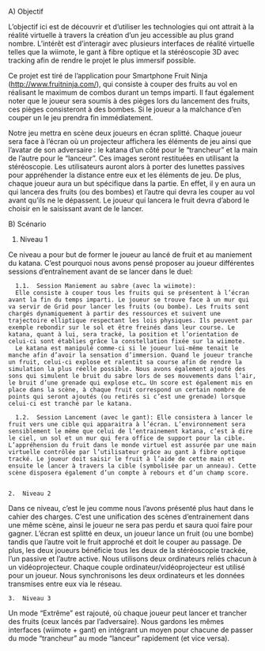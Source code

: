 A)  Objectif

L’objectif ici est de découvrir et d’utiliser les technologies qui ont attrait à la réalité virtuelle à travers la création d’un jeu accessible au plus grand nombre. L’intérêt est d’interagir avec plusieurs interfaces de réalité virtuelle telles que la wiimote, le gant à fibre optique et la stéréoscopie 3D avec tracking afin de rendre le projet le plus immersif possible.

Ce projet est tiré de l’application pour Smartphone Fruit Ninja (http://www.fruitninja.com/), qui consiste à couper des fruits au vol en réalisant le maximum de combos durant un temps imparti. Il faut également noter que le joueur sera soumis à des pièges lors du lancement des fruits, ces pièges consisteront à des bombes. Si le joueur a la malchance d’en couper un le jeu prendra fin immédiatement.

Notre jeu mettra en scène deux joueurs en écran splitté. Chaque joueur sera face à l’écran où un projecteur affichera les éléments de jeu ainsi que l’avatar de son adversaire : le katana d’un côté pour le “trancheur” et la main de l’autre pour le “lanceur”. Ces images seront restituées en utilisant la stéréoscopie. Les utilisateurs auront alors à porter des lunettes passives pour appréhender la distance entre eux et les éléments de jeu. De plus, chaque joueur aura un but spécifique dans la partie. En effet, il y en aura un qui lancera des fruits (ou des bombes) et l’autre qui devra les couper au vol avant qu’ils ne le dépassent. Le joueur qui lancera le fruit devra d’abord le choisir en le saisissant avant de le lancer.


B)  Scénario

  1.	Niveau 1

Ce niveau a pour but de former le joueur au lancé de fruit et au maniement du katana. C’est pourquoi nous avons pensé proposer au joueur différentes sessions d’entraînement avant de se lancer dans le duel:

      1.1.	Session Maniement au sabre (avec la wiimote): 
      Elle consiste à couper tous les fruits qui se présentent à l’écran avant la fin du temps imparti. Le joueur se trouve face à un mur qui va servir de Grid pour lancer les fruits (ou bombe). Les fruits sont chargés dynamiquement à partir des ressources et suivent une trajectoire elliptique respectant les lois physiques. Ils peuvent par exemple rebondir sur le sol et être freinés dans leur course. Le katana, quant à lui, sera tracké, la position et l’orientation de celui-ci sont établies grâce la constellation fixée sur la wiimote. 
      Le katana est manipulé comme-ci si le joueur lui-même tenait le manche afin d’avoir la sensation d’immersion. Quand le joueur tranche un fruit, celui-ci explose et ralentit sa course afin de rendre la simulation la plus réelle possible. Nous avons également ajouté des sons qui simulent le bruit du sabre lors de ses mouvements dans l’air, le bruit d’une grenade qui explose etc… Un score est également mis en place dans la scène, à chaque fruit correspond un certain nombre de points qui seront ajoutés (ou retirés si c’est une grenade) lorsque celui-ci est tranché par le katana.

      1.2.	Session Lancement (avec le gant): Elle consistera à lancer le fruit vers une cible qui apparaitra à l’écran. L’environnement sera sensiblement le même que celui de l’entrainement katana, c’est à dire le ciel, un sol et un mur qui fera office de support pour la cible. L’appréhension du fruit dans le monde virtuel est assurée par une main virtuelle contrôlée par l’utilisateur grâce au gant à fibre optique tracké. Le joueur doit saisir le fruit à l’aide de cette main et ensuite le lancer à travers la cible (symbolisée par un anneau). Cette scène disposera également d’un compte à rebours et d’un champ score.


    2.	Niveau 2

Dans ce niveau, c’est le jeu comme nous l’avons présenté plus haut dans le cahier des charges. C’est une unification des scènes d’entrainement dans une même scène, ainsi le joueur ne sera pas perdu et saura quoi faire pour gagner. L’écran est splitté en deux, un joueur lance un fruit (ou une bombe) tandis que l’autre voit le fruit approché et doit le couper au passage. De plus, les deux joueurs bénéficie tous les deux de la stéréoscopie trackée, l’un passive et l’autre active. Nous utilisons deux ordinateurs reliés chacun à un vidéoprojecteur. Chaque couple ordinateur/vidéoprojecteur est utilisé pour un joueur. Nous synchronisons les deux ordinateurs et les données transmises entre eux via le réseau.


    3.	Niveau 3

Un mode “Extrême” est rajouté, où chaque joueur peut lancer et trancher des fruits (ceux lancés par l’adversaire). Nous gardons les mêmes interfaces (wiimote + gant) en intégrant un moyen pour chacune de passer du mode “trancheur” au mode “lanceur” rapidement (et vice versa).
